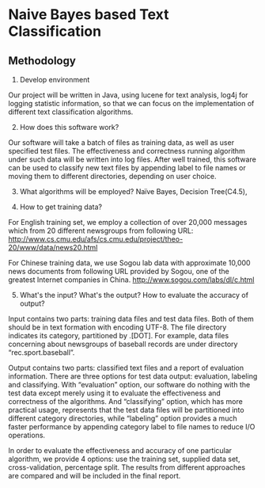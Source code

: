 # Naive Bayes based Text Classification

## Methodology

1. Develop environment

Our project will be written in Java, using lucene for text analysis, log4j for logging statistic information, so that we can focus on the implementation of different text classification algorithms. 

2. How does this software work?

Our software will take a batch of files as training data, as well as user specified test files. The effectiveness and correctness running algorithm under such data will be written into log files. After well trained, this software can be used to classify new text files by appending label to file names or moving them to different directories, depending on user choice.

3. What algorithms will be employed?
Naïve Bayes, Decision Tree(C4.5), 

4. How to get training data? 

For English training set, we employ a collection of over 20,000 messages which from 20 different newsgroups from following URL:
http://www.cs.cmu.edu/afs/cs.cmu.edu/project/theo-20/www/data/news20.html

For Chinese training data, we use Sogou lab data with approximate 10,000 news documents from following URL provided by Sogou, one of the greatest Internet companies in China.
http://www.sogou.com/labs/dl/c.html

5. What's the input? What's the output? How to evaluate the accuracy of output?

Input contains two parts: training data files and test data files. Both of them should be in text formation with encoding UTF-8. The file directory indicates its category, partitioned by .[DOT]. For example, data files concerning about newsgroups of baseball records are under directory “rec.sport.baseball”. 

Output contains two parts: classified text files and a report of evaluation information. There are three options for test data output: evaluation, labeling and classifying. With “evaluation” option, our software do nothing with the test data except merely using it to evaluate the effectiveness and correctness of the algorithms. And “classifying” option, which has more practical usage, represents that the test data files will be partitioned into different category directories, while “labeling” option provides a much faster performance by appending  category label to file names to reduce I/O operations.

In order to evaluate the effectiveness and accuracy of one particular algorithm, we provide 4 options: use the training set, supplied data set, cross-validation, percentage split. The results from different approaches are compared and will be included in the final report.

